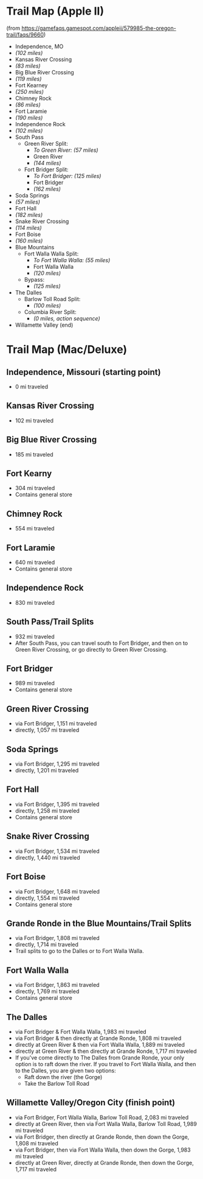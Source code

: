 # Trail Map (Apple II)
(from https://gamefaqs.gamespot.com/appleii/579985-the-oregon-trail/faqs/9660)
* Independence, MO
* _(102 miles)_
* Kansas River Crossing
* _(83 miles)_
* Big Blue River Crossing
* _(119 miles)_
* Fort Kearney
* _(250 miles)_
* Chimney Rock
* _(86 miles)_
* Fort Laramie
* _(190 miles)_
* Independence Rock
* _(102 miles)_
* South Pass
    * Green River Split:
        * _To Green River: (57 miles)_
        * Green River
        * _(144 miles)_
    * Fort Bridger Split:
       * _To Fort Bridger: (125 miles)_
       * Fort Bridger
       * _(162 miles)_
* Soda Springs
* _(57 miles)_
* Fort Hall
* _(182 miles)_
* Snake River Crossing
* _(114 miles)_
* Fort Boise
* _(160 miles)_
* Blue Mountains
    * Fort Walla Walla Split:
        * _To Fort Walla Walla: (55 miles)_
        * Fort Walla Walla
        * _(120 miles)_
    * Bypass:
        * _(125 miles)_
* The Dalles
    * Barlow Toll Road Split:
        * _(100 miles)_
    * Columbia River Split:
        * _(0 miles, action sequence)_
* Willamette Valley (end)

# Trail Map (Mac/Deluxe)

## Independence, Missouri (starting point)
* 0 mi traveled

## Kansas River Crossing
* 102 mi traveled

## Big Blue River Crossing
* 185 mi traveled

## Fort Kearny
* 304 mi traveled
* Contains general store

## Chimney Rock
* 554 mi traveled

## Fort Laramie
* 640 mi traveled
* Contains general store

## Independence Rock
* 830 mi traveled

## South Pass/Trail Splits
* 932 mi traveled
* After South Pass, you can travel south to Fort Bridger, and then on to Green
River Crossing, or go directly to Green River Crossing.

## Fort Bridger
* 989 mi traveled
* Contains general store

## Green River Crossing
* via Fort Bridger, 1,151 mi traveled
* directly, 1,057 mi traveled

## Soda Springs
* via Fort Bridger, 1,295 mi traveled
* directly, 1,201 mi traveled

## Fort Hall
* via Fort Bridger, 1,395 mi traveled
* directly, 1,258 mi traveled
* Contains general store

## Snake River Crossing
* via Fort Bridger, 1,534 mi traveled
* directly, 1,440 mi traveled

## Fort Boise
* via Fort Bridger, 1,648 mi traveled
* directly, 1,554 mi traveled
* Contains general store

## Grande Ronde in the Blue Mountains/Trail Splits
* via Fort Bridger, 1,808 mi traveled
* directly, 1,714 mi traveled
* Trail splits to go to the Dalles or to Fort Walla Walla.

## Fort Walla Walla
* via Fort Bridger, 1,863 mi traveled
* directly, 1,769 mi traveled
* Contains general store

## The Dalles
* via Fort Bridger & Fort Walla Walla, 1,983 mi traveled
* via Fort Bridger & then directly at Grande Ronde, 1,808 mi traveled
* directly at Green River & then via Fort Walla Walla, 1,889 mi traveled
* directly at Green River & then directly at Grande Ronde, 1,717 mi traveled
* If you've come directly to The Dalles from Grande Ronde, your only option is to
raft down the river. If you travel to Fort Walla Walla, and then to the Dalles, you
are given two options:
  * Raft down the river (the Gorge)
  * Take the Barlow Toll Road

## Willamette Valley/Oregon City (finish point)
* via Fort Bridger, Fort Walla Walla, Barlow Toll Road, 2,083 mi traveled
* directly at Green River, then via Fort Walla Walla, Barlow Toll Road, 1,989 mi traveled
* via Fort Bridger, then directly at Grande Ronde, then down the Gorge, 1,808 mi traveled
* via Fort Bridger, then via Fort Walla Walla, then down the Gorge, 1,983 mi traveled
* directly at Green River, directly at Grande Ronde, then down the Gorge, 1,717 mi traveled
